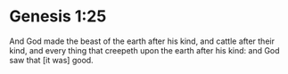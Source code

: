 # Genesis 1:25

And God made the beast of the earth after his kind, and cattle after their kind, and every thing that creepeth upon the earth after his kind: and God saw that [it was] good.